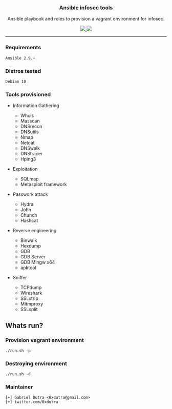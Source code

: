 <p align="center">
  <h3 align="center">Ansible infosec tools</h3>
  <p align="center">Ansible playbook and roles to provision a vagrant environment for infosec.</p>

  <p align="center">
    <a href="https://twitter.com/0xdutra">
      <img src="https://img.shields.io/badge/twitter-@0xdutra-blue.svg">
    <a href="https://github.com/0xdutra/ansible-infosec-tools/workflows ansible-lint/badge.svg?branch=main">
      <img src="https://github.com/0xdutra/ansible-infosec-tools/workflows/ansible-lint/badge.svg">
    </a>
  </p>
</p>


<hr>

### Requirements

```
Ansible 2.9.+
```

### Distros tested
```
Debian 10
```

### Tools provisioned

* Information Gathering
    * Whois
    * Masscan
    * DNSrecon
    * DNSutils
    * Nmap
    * Netcat
    * DNSwalk
    * DNStracer
    * Hping3

* Exploitation
    * SQLmap
    * Metasploit framework

* Passwork attack
    * Hydra
    * John
    * Chunch
    * Hashcat

* Reverse engineering
    * Binwalk
    * Hexdump
    * GDB
    * GDB Server
    * GDB Mingw x64
    * apktool

* Sniffer
    * TCPdump
    * Wireshark
    * SSLstrip
    * Mitmproxy
    * SSLsplit

## Whats run?

### Provision vagrant environment

```
./run.sh -p
```

### Destroying environment

```
./run.sh -d
```

### Maintainer

```
[+] Gabriel Dutra <0xdutra@gmail.com>
[+] twitter.com/0xdutra
```
